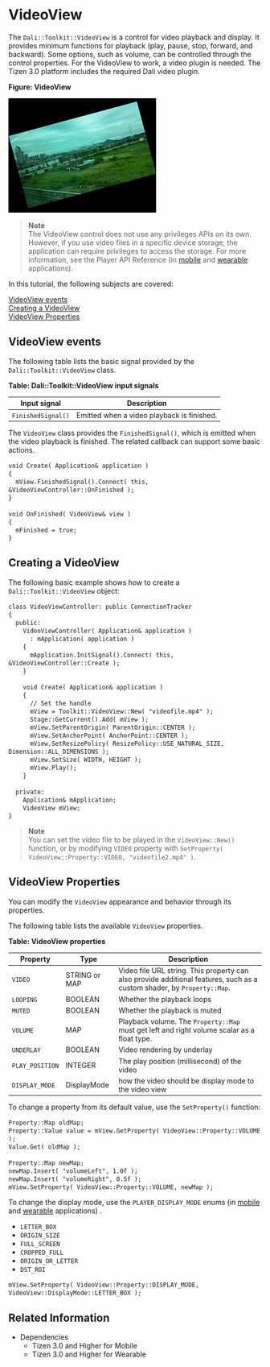 # VideoView



The `Dali::Toolkit::VideoView` is a control for video playback and display. It provides minimum functions for playback (play, pause, stop, forward, and backward). Some options, such as volume, can be controlled through the control properties. For the VideoView to work, a video plugin is needed. The Tizen 3.0 platform includes the required Dali video plugin.

**Figure: VideoView**

![VideoView](./media/dali_videoview.png)

> **Note**  
> The VideoView control does not use any privileges APIs on its own. However, if you use video files in a specific device storage, the application can require privileges to access the storage. For more information, see the Player API Reference (in [mobile](../../../api/mobile/latest/group__CAPI__MEDIA__PLAYER__MODULE.html) and [wearable](../../../api/wearable/latest/group__CAPI__MEDIA__PLAYER__MODULE.html) applications).    

In this tutorial, the following subjects are covered:

[VideoView events](#1)<br>
[Creating a VideoView](#2)<br>
[VideoView Properties](#3)<br>

<a name="1"></a>
## VideoView events

The following table lists the basic signal provided by the `Dali::Toolkit::VideoView` class.

**Table: Dali::Toolkit::VideoView input signals**

| Input signal        | Description                                 |
|-------------------|-------------------------------------------|
| `FinishedSignal()`  | Emitted when a video playback is finished.  |

The `VideoView` class provides the `FinishedSignal()`, which is emitted when the video playback is finished. The related callback can support some basic actions.

```
void Create( Application& application )
{
  mView.FinishedSignal().Connect( this, &VideoViewController::OnFinished );
}

void OnFinished( VideoView& view )
{
  mFinished = true;
}
```

<a name="2"></a>
## Creating a VideoView

The following basic example shows how to create a `Dali::Toolkit::VideoView` object:

```
class VideoViewController: public ConnectionTracker
{
  public:
    VideoViewController( Application& application )
      : mApplication( application )
    {
      mApplication.InitSignal().Connect( this, &VideoViewController::Create );
    }

    void Create( Application& application )
    {
      // Set the handle
      mView = Toolkit::VideoView::New( "videofile.mp4" );
      Stage::GetCurrent().Add( mView );
      mView.SetParentOrigin( ParentOrigin::CENTER );
      mView.SetAnchorPoint( AnchorPoint::CENTER );
      mView.SetResizePolicy( ResizePolicy::USE_NATURAL_SIZE, Dimension::ALL_DIMENSIONS );
      mView.SetSize( WIDTH, HEIGHT );
      mView.Play();
    }

  private:
    Application& mApplication;
    VideoView mView;
}
```

> **Note**  
> You can set the video file to be played in the `VideoView::New()` function, or by modifying `VIDEO` property with `SetProperty( VideoView::Property::VIDEO, "videofile2.mp4" )`.

<a name="3"></a>
## VideoView Properties

You can modify the `VideoView` appearance and behavior through its properties.

The following table lists the available `VideoView` properties.

**Table: VideoView properties**

| Property   | Type          | Description                              |
|----------|-------------|----------------------------------------|
| `VIDEO`    | STRING or MAP | Video file URL string. This property can also provide additional features, such as a custom shader, by `Property::Map`. |
| `LOOPING`  | BOOLEAN       | Whether the playback loops               |
| `MUTED`    | BOOLEAN       | Whether the playback is muted            |
| `VOLUME`   | MAP           | Playback volume. The `Property::Map` must get left and right volume scalar as a float type. |
| `UNDERLAY` | BOOLEAN       | Video rendering by underlay              |
| `PLAY_POSITION` | INTEGER       | The play position (millisecond) of the video              |
| `DISPLAY_MODE` | DisplayMode   | how the video should be display mode to the video view    |

To change a property from its default value, use the `SetProperty()` function:

```
Property::Map oldMap;
Property::Value value = mView.GetProperty( VideoView::Property::VOLUME );
Value.Get( oldMap );

Property::Map newMap;
newMap.Insert( "volumeLeft", 1.0f );
newMap.Insert( "volumeRight", 0.5f );
mView.SetProperty( VideoView::Property::VOLUME, newMap );
```

To change the display mode, use the `PLAYER_DISPLAY_MODE` enums (in [mobile](https://developer.tizen.org/dev-guide/3.0.0/org.tizen.native.mobile.apireference/group__CAPI__MEDIA__PLAYER__DISPLAY__MODULE.html) and [wearable](https://developer.tizen.org/dev-guide/3.0.0/org.tizen.native.wearable.apireference/group__CAPI__MEDIA__PLAYER__DISPLAY__MODULE.html) applications) .

- `LETTER_BOX`
- `ORIGIN_SIZE`
- `FULL_SCREEN`
- `CROPPED_FULL`
- `ORIGIN_OR_LETTER`
- `DST_ROI`

```
mView.SetProperty( VideoView::Property::DISPLAY_MODE, VideoView::DisplayMode::LETTER_BOX );
```

## Related Information
- Dependencies
  - Tizen 3.0 and Higher for Mobile
  - Tizen 3.0 and Higher for Wearable
